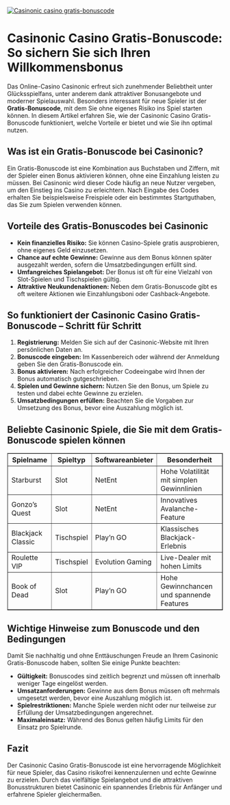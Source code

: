 [![Casinonic casino gratis-bonuscode](https://123-caf.pages.dev/gitsignup.png)](https://vrmoo.ru/Bt82HjjY)

<h1>Casinonic Casino Gratis-Bonuscode: So sichern Sie sich Ihren Willkommensbonus</h1>  <p>Das Online-Casino Casinonic erfreut sich zunehmender Beliebtheit unter Glücksspielfans, unter anderem dank attraktiver Bonusangebote und moderner Spielauswahl. Besonders interessant für neue Spieler ist der <strong>Gratis-Bonuscode</strong>, mit dem Sie ohne eigenes Risiko ins Spiel starten können. In diesem Artikel erfahren Sie, wie der Casinonic Casino Gratis-Bonuscode funktioniert, welche Vorteile er bietet und wie Sie ihn optimal nutzen.</p>  <h2>Was ist ein Gratis-Bonuscode bei Casinonic?</h2>  <p>Ein Gratis-Bonuscode ist eine Kombination aus Buchstaben und Ziffern, mit der Spieler einen Bonus aktivieren können, ohne eine Einzahlung leisten zu müssen. Bei Casinonic wird dieser Code häufig an neue Nutzer vergeben, um den Einstieg ins Casino zu erleichtern. Nach Eingabe des Codes erhalten Sie beispielsweise Freispiele oder ein bestimmtes Startguthaben, das Sie zum Spielen verwenden können.</p>  <h2>Vorteile des Gratis-Bonuscodes bei Casinonic</h2>  <ul>   <li><strong>Kein finanzielles Risiko:</strong> Sie können Casino-Spiele gratis ausprobieren, ohne eigenes Geld einzusetzen.</li>   <li><strong>Chance auf echte Gewinne:</strong> Gewinne aus dem Bonus können später ausgezahlt werden, sofern die Umsatzbedingungen erfüllt sind.</li>   <li><strong>Umfangreiches Spielangebot:</strong> Der Bonus ist oft für eine Vielzahl von Slot-Spielen und Tischspielen gültig.</li>   <li><strong>Attraktive Neukundenaktionen:</strong> Neben dem Gratis-Bonuscode gibt es oft weitere Aktionen wie Einzahlungsboni oder Cashback-Angebote.</li> </ul>  <h2>So funktioniert der Casinonic Casino Gratis-Bonuscode – Schritt für Schritt</h2>  <ol>   <li><strong>Registrierung:</strong> Melden Sie sich auf der Casinonic-Website mit Ihren persönlichen Daten an.</li>   <li><strong>Bonuscode eingeben:</strong> Im Kassenbereich oder während der Anmeldung geben Sie den Gratis-Bonuscode ein.</li>   <li><strong>Bonus aktivieren:</strong> Nach erfolgreicher Codeeingabe wird Ihnen der Bonus automatisch gutgeschrieben.</li>   <li><strong>Spielen und Gewinne sichern:</strong> Nutzen Sie den Bonus, um Spiele zu testen und dabei echte Gewinne zu erzielen.</li>   <li><strong>Umsatzbedingungen erfüllen:</strong> Beachten Sie die Vorgaben zur Umsetzung des Bonus, bevor eine Auszahlung möglich ist.</li> </ol>  <h2>Beliebte Casinonic Spiele, die Sie mit dem Gratis-Bonuscode spielen können</h2>  <table border="1" cellpadding="8" cellspacing="0">   <thead>     <tr>       <th>Spielname</th>       <th>Spieltyp</th>       <th>Softwareanbieter</th>       <th>Besonderheit</th>     </tr>   </thead>   <tbody>     <tr>       <td>Starburst</td>       <td>Slot</td>       <td>NetEnt</td>       <td>Hohe Volatilität mit simplen Gewinnlinien</td>     </tr>     <tr>       <td>Gonzo’s Quest</td>       <td>Slot</td>       <td>NetEnt</td>       <td>Innovatives Avalanche-Feature</td>     </tr>     <tr>       <td>Blackjack Classic</td>       <td>Tischspiel</td>       <td>Play’n GO</td>       <td>Klassisches Blackjack-Erlebnis</td>     </tr>     <tr>       <td>Roulette VIP</td>       <td>Tischspiel</td>       <td>Evolution Gaming</td>       <td>Live-Dealer mit hohen Limits</td>     </tr>     <tr>       <td>Book of Dead</td>       <td>Slot</td>       <td>Play’n GO</td>       <td>Hohe Gewinnchancen und spannende Features</td>     </tr>   </tbody> </table>  <h2>Wichtige Hinweise zum Bonuscode und den Bedingungen</h2>  <p>Damit Sie nachhaltig und ohne Enttäuschungen Freude an Ihrem Casinonic Gratis-Bonuscode haben, sollten Sie einige Punkte beachten:</p>  <ul>   <li><strong>Gültigkeit:</strong> Bonuscodes sind zeitlich begrenzt und müssen oft innerhalb weniger Tage eingelöst werden.</li>   <li><strong>Umsatzanforderungen:</strong> Gewinne aus dem Bonus müssen oft mehrmals umgesetzt werden, bevor eine Auszahlung möglich ist.</li>   <li><strong>Spielrestriktionen:</strong> Manche Spiele werden nicht oder nur teilweise zur Erfüllung der Umsatzbedingungen angerechnet.</li>   <li><strong>Maximaleinsatz:</strong> Während des Bonus gelten häufig Limits für den Einsatz pro Spielrunde.</li> </ul>  <h2>Fazit</h2>  <p>Der Casinonic Casino Gratis-Bonuscode ist eine hervorragende Möglichkeit für neue Spieler, das Casino risikofrei kennenzulernen und echte Gewinne zu erzielen. Durch das vielfältige Spielangebot und die attraktiven Bonusstrukturen bietet Casinonic ein spannendes Erlebnis für Anfänger und erfahrene Spieler gleichermaßen.</p>